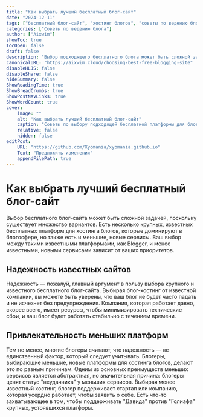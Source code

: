 ```yaml
---
title: "Как выбрать лучший бесплатный блог-сайт"
date: "2024-12-11"
tags: ["бесплатный блог-сайт", "хостинг блогов", "советы по ведению блога", "выбор платформы для блога"]
categories: ["Советы по ведению блога"]
author: ["Aixwim"]
showToc: true
TocOpen: false
draft: false
description: "Выбор подходящего бесплатного блога может быть сложной задачей. Вот руководство, которое поможет вам выбрать лучшую платформу в зависимости от ваших приоритетов."
canonicalURL: "https://aixwim.cloud/choosing-best-free-blogging-site"
disableHLJS: false
disableShare: false
hideSummary: false
ShowReadingTime: true
ShowBreadCrumbs: true
ShowPostNavLinks: true
ShowWordCount: true
cover:
    image: ""
    alt: "Как выбрать лучший бесплатный блог-сайт"
    caption: "Советы по выбору подходящей бесплатной платформы для блога"
    relative: false
    hidden: false
editPost:
    URL: "https://github.com/Xyomania/xyomania.github.io"
    Text: "Предложить изменения"
    appendFilePath: true
---
```


# Как выбрать лучший бесплатный блог-сайт

Выбор бесплатного блог-сайта может быть сложной задачей, поскольку существует множество вариантов. Есть несколько крупных, известных бесплатных платформ для хостинга блогов, которые доминируют в блогосфере, но также есть и меньшие, новые сервисы. Ваш выбор между такими известными платформами, как Blogger, и менее известными, новыми сервисами зависит от ваших приоритетов.

## Надежность известных сайтов

Надежность — пожалуй, главный аргумент в пользу выбора крупного и известного бесплатного блог-сайта. Выбирая блог-хостинг от известной компании, вы можете быть уверены, что ваш блог не будет часто падать и не исчезнет без предупреждения. Компания, которая работает давно, скорее всего, имеет ресурсы, чтобы минимизировать технические сбои, и ваш блог будет работать стабильно с течением времени.

## Привлекательность меньших платформ

Тем не менее, многие блогеры считают, что надежность — не единственный фактор, который следует учитывать. Блогеры, выбирающие меньшие, новые платформы для хостинга блогов, делают это по разным причинам. Одним из основных преимуществ меньших сервисов является абстрактная, но значительная причина: блогеры ценят статус "неудачника" у меньших сервисов. Выбирая менее известный хостинг, блогер поддерживает стартап или компанию, которая усердно работает, чтобы заявить о себе. Есть что-то захватывающее в том, чтобы поддерживать "Давида" против "Голиафа" крупных, устоявшихся платформ.

